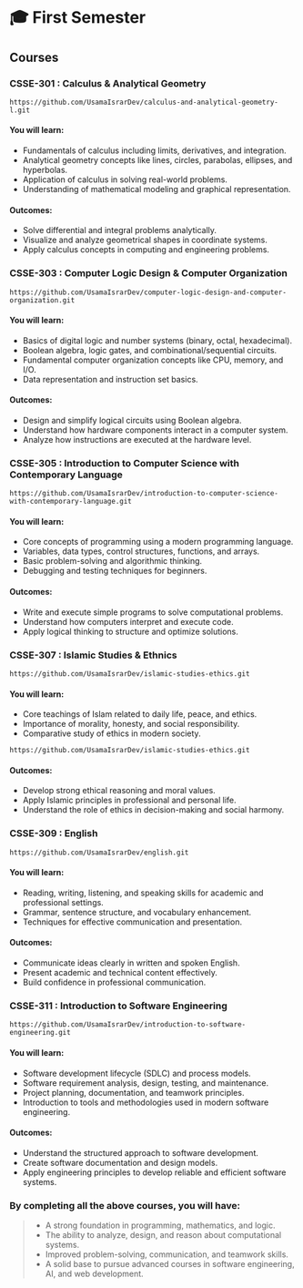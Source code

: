 # 🎓 First Semester

## Courses

### CSSE-301 : Calculus & Analytical Geometry

```
https://github.com/UsamaIsrarDev/calculus-and-analytical-geometry-l.git
```

#### You will learn:
- Fundamentals of calculus including limits, derivatives, and integration.
- Analytical geometry concepts like lines, circles, parabolas, ellipses, and hyperbolas.
- Application of calculus in solving real-world problems.
- Understanding of mathematical modeling and graphical representation.

#### Outcomes:
- Solve differential and integral problems analytically.
- Visualize and analyze geometrical shapes in coordinate systems.
- Apply calculus concepts in computing and engineering problems.

### CSSE-303 : Computer Logic Design & Computer Organization

```
https://github.com/UsamaIsrarDev/computer-logic-design-and-computer-organization.git
```

#### You will learn:
- Basics of digital logic and number systems (binary, octal, hexadecimal).
- Boolean algebra, logic gates, and combinational/sequential circuits.
- Fundamental computer organization concepts like CPU, memory, and I/O.
- Data representation and instruction set basics.

#### Outcomes:
- Design and simplify logical circuits using Boolean algebra.
- Understand how hardware components interact in a computer system.
- Analyze how instructions are executed at the hardware level.

### CSSE-305 : Introduction to Computer Science with Contemporary Language

```
https://github.com/UsamaIsrarDev/introduction-to-computer-science-with-contemporary-language.git
```

#### You will learn:
- Core concepts of programming using a modern programming language.
- Variables, data types, control structures, functions, and arrays.
- Basic problem-solving and algorithmic thinking.
- Debugging and testing techniques for beginners.

#### Outcomes:
- Write and execute simple programs to solve computational problems.
- Understand how computers interpret and execute code.
- Apply logical thinking to structure and optimize solutions.

### CSSE-307 : Islamic Studies & Ethnics

```
https://github.com/UsamaIsrarDev/islamic-studies-ethics.git
```

#### You will learn:
- Core teachings of Islam related to daily life, peace, and ethics.
- Importance of morality, honesty, and social responsibility.
- Comparative study of ethics in modern society.

```
https://github.com/UsamaIsrarDev/islamic-studies-ethics.git
```

#### Outcomes:
- Develop strong ethical reasoning and moral values.
- Apply Islamic principles in professional and personal life.
- Understand the role of ethics in decision-making and social harmony.

### CSSE-309 : English

```
https://github.com/UsamaIsrarDev/english.git
```

#### You will learn:
- Reading, writing, listening, and speaking skills for academic and professional settings.
- Grammar, sentence structure, and vocabulary enhancement.
- Techniques for effective communication and presentation.

#### Outcomes:
- Communicate ideas clearly in written and spoken English.
- Present academic and technical content effectively.
- Build confidence in professional communication.

### CSSE-311 : Introduction to Software Engineering

```
https://github.com/UsamaIsrarDev/introduction-to-software-engineering.git
```

#### You will learn:
- Software development lifecycle (SDLC) and process models.
- Software requirement analysis, design, testing, and maintenance.
- Project planning, documentation, and teamwork principles.
- Introduction to tools and methodologies used in modern software engineering.

#### Outcomes:
- Understand the structured approach to software development.
- Create software documentation and design models.
- Apply engineering principles to develop reliable and efficient software systems.

### By completing all the above courses, you will have:
> - A strong foundation in programming, mathematics, and logic.
> - The ability to analyze, design, and reason about computational systems.
> - Improved problem-solving, communication, and teamwork skills.
> - A solid base to pursue advanced courses in software engineering, AI, and web development.
